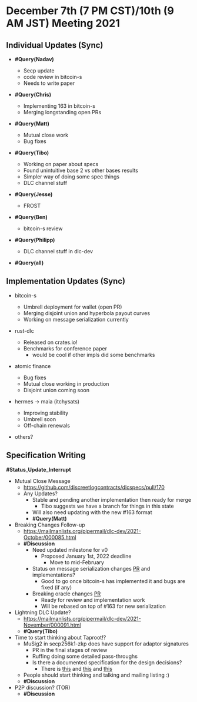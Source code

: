 # December 7th (7 PM CST)/10th (9 AM JST) Meeting 2021

## Individual Updates (Sync)

* **#Query(Nadav)**
  * Secp update
  * code review in bitcoin-s
  * Needs to write paper

* **#Query(Chris)**
  * Implementing 163 in bitcoin-s
  * Merging longstanding open PRs

* **#Query(Matt)**
  * Mutual close work
  * Bug fixes

* **#Query(Tibo)**
  * Working on paper about specs
  * Found unintuitive base 2 vs other bases results
  * Simpler way of doing some spec things
  * DLC channel stuff

* **#Query(Jesse)**
  * FROST

* **#Query(Ben)**
  * bitcoin-s review

* **#Query(Philipp)**
  * DLC channel stuff in dlc-dev

* **#Query(all)**

## Implementation Updates (Sync)

* bitcoin-s
  * Umbrell deployment for wallet (open PR)
  * Merging disjoint union and hyperbola payout curves
  * Working on message serialization currently

* rust-dlc
  * Released on crates.io!
  * Benchmarks for conference paper
    * would be cool if other impls did some benchmarks

* atomic finance
  * Bug fixes
  * Mutual close working in production
  * Disjoint union coming soon

* hermes -> maia (itchysats)
  * Improving stability
  * Umbrell soon
  * Off-chain renewals

* others?

## Specification Writing

**#Status_Update_Interrupt**

* Mutual Close Message
  * https://github.com/discreetlogcontracts/dlcspecs/pull/170
  * Any Updates?
    * Stable and pending another implementation then ready for merge
      * Tibo suggests we have a branch for things in this state
    * Will also need updating with the new #163 format
    * **#Query(Matt)**
* Breaking Changes Follow-up
  * https://mailmanlists.org/pipermail/dlc-dev/2021-October/000085.html
  * **#Discussion**
    * Need updated milestone for v0
      * Proposed January 1st, 2022 deadline
        * Move to mid-February
    * Status on message serialization changes [PR](https://github.com/discreetlogcontracts/dlcspecs/pull/163) and implementations?
      * Good to go once bitcoin-s has implemented it and bugs are fixed (if any)
    * Breaking oracle changes [PR](https://github.com/discreetlogcontracts/dlcspecs/pull/167)
      * Ready for review and implementation work
      * Will be rebased on top of #163 for new serialization
* Lightning DLC Update?
  * https://mailmanlists.org/pipermail/dlc-dev/2021-November/000091.html
  * **#Query(Tibo)**
* Time to start thinking about Taproot!?
  * MuSig2 in secp256k1-zkp does have support for adaptor signatures
    * PR in the final stages of review
    * Ruffing doing some detailed pass-throughs
    * Is there a documented specification for the design decisions?
      * There is [this](https://github.com/ElementsProject/secp256k1-zkp/blob/dfc75d3e2a3dcae165c13f0ca1b3552fa37195f6/src/modules/musig/musig.md) and [this](https://github.com/ElementsProject/secp256k1-zkp/blob/dfc75d3e2a3dcae165c13f0ca1b3552fa37195f6/src/modules/musig/keyagg_impl.h#L120) and [this](https://github.com/ElementsProject/secp256k1-zkp/blob/dfc75d3e2a3dcae165c13f0ca1b3552fa37195f6/src/modules/musig/session_impl.h#L480)
  * People should start thinking and talking and mailing listing :)
  * **#Discussion**
* P2P discussion? (TOR)
  * **#Discussion**
